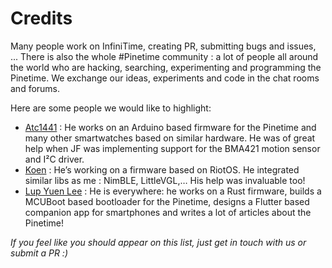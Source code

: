 # Credits

Many people work on InfiniTime, creating PR, submitting bugs and issues, ... 
There is also the whole #Pinetime community : a lot of people all
around the world who are hacking, searching, experimenting and programming the
Pinetime. We exchange our ideas, experiments and code in the chat rooms and
forums.

Here are some people we would like to highlight:

 - [Atc1441](https://github.com/atc1441/) : He works on an Arduino based
   firmware for the Pinetime and many other smartwatches based on similar
   hardware. He was of great help when JF was implementing support for the BMA421
   motion sensor and I²C driver.
 - [Koen](https://github.com/bosmoment) : He’s working on a firmware based on
   RiotOS. He integrated similar libs as me : NimBLE, LittleVGL,… His help was
   invaluable too!
 - [Lup Yuen Lee](https://github.com/lupyuen) : He is everywhere: he works on a
   Rust firmware, builds a MCUBoot based bootloader for the Pinetime, designs a
   Flutter based companion app for smartphones and writes a lot of articles
   about the Pinetime!

*If you feel like you should appear on this list, just get in touch with us or submit a PR :)*

